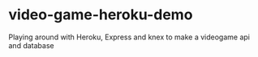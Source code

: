 # video-game-heroku-demo
Playing around with Heroku, Express and knex to make a videogame api and database
